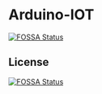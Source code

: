 # Arduino-IOT
[![FOSSA Status](https://app.fossa.io/api/projects/git%2Bgithub.com%2FSuvarneshKM%2FArduino-IOT.svg?type=shield)](https://app.fossa.io/projects/git%2Bgithub.com%2FSuvarneshKM%2FArduino-IOT?ref=badge_shield)



## License
[![FOSSA Status](https://app.fossa.io/api/projects/git%2Bgithub.com%2FSuvarneshKM%2FArduino-IOT.svg?type=large)](https://app.fossa.io/projects/git%2Bgithub.com%2FSuvarneshKM%2FArduino-IOT?ref=badge_large)